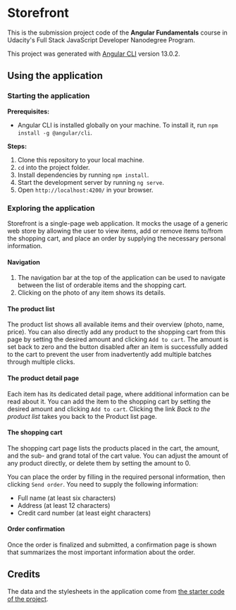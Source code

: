 # Storefront

This is the submission project code of the **Angular Fundamentals** course in Udacity's Full Stack JavaScript Developer Nanodegree Program.

This project was generated with [Angular CLI](https://github.com/angular/angular-cli) version 13.0.2.

## Using the application

### Starting the application

**Prerequisites:**
  - Angular CLI is installed globally on your machine. To install it, run `npm install -g @angular/cli`.

**Steps:**

  1. Clone this repository to your local machine.
  2. `cd` into the project folder.
  3. Install dependencies by running `npm install`.
  4. Start the development server by running `ng serve`.
  5. Open `http://localhost:4200/` in your browser.

### Exploring the application

Storefront is a single-page web application. It mocks the usage of a generic web store by allowing the user to view items, add or remove items to/from the shopping cart, and place an order by supplying the necessary personal information.

#### Navigation

1. The navigation bar at the top of the application can be used to navigate between the list of orderable items and the shopping cart.
2. Clicking on the photo of any item shows its details.

#### The product list

The product list shows all available items and their overview (photo, name, price). You can also directly add any product to the shopping cart from this page by setting the desired amount and clicking `Add to cart`. The amount is set back to zero and the button disabled after an item is successfully added to the cart to prevent the user from inadvertently add multiple batches through multiple clicks.

#### The product detail page

Each item has its dedicated detail page, where additional information can be read about it. You can add the item to the shopping cart by setting the desired amount and clicking `Add to cart`. Clicking the link *Back to the product list* takes you back to the Product list page.

#### The shopping cart

The shopping cart page lists the products placed in the cart, the amount, and the sub- and grand total of the cart value. You can adjust the amount of any product directly, or delete them by setting the amount to 0.

You can place the order by filling in the required personal information, then clicking `Send order`. You need to supply the following information:
  - Full name (at least six characters)
  - Address (at least 12 characters)
  - Credit card number (at least eight characters)

#### Order confirmation

Once the order is finalized and submitted, a confirmation page is shown that summarizes the most important information about the order.

## Credits

The data and the stylesheets in the application come from [the starter code of the project](https://github.com/udacity/nd-0067-c3-angular-fundamentals-project-starter).
